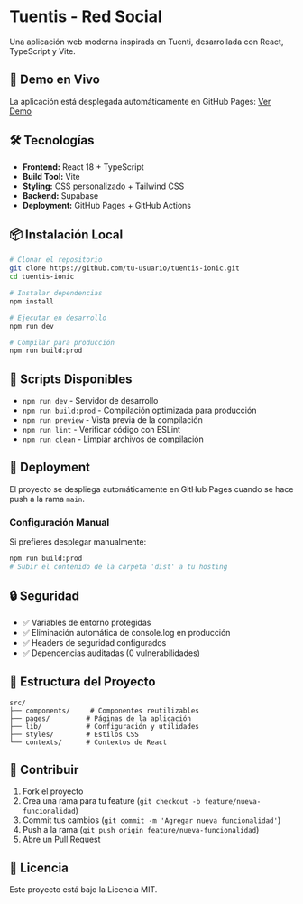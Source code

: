 # Tuentis - Red Social

Una aplicación web moderna inspirada en Tuenti, desarrollada con React, TypeScript y Vite.

## 🚀 Demo en Vivo

La aplicación está desplegada automáticamente en GitHub Pages: [Ver Demo](https://tu-usuario.github.io/tuentis-ionic/)

## 🛠️ Tecnologías

- **Frontend:** React 18 + TypeScript
- **Build Tool:** Vite
- **Styling:** CSS personalizado + Tailwind CSS
- **Backend:** Supabase
- **Deployment:** GitHub Pages + GitHub Actions

## 📦 Instalación Local

```bash
# Clonar el repositorio
git clone https://github.com/tu-usuario/tuentis-ionic.git
cd tuentis-ionic

# Instalar dependencias
npm install

# Ejecutar en desarrollo
npm run dev

# Compilar para producción
npm run build:prod
```

## 🔧 Scripts Disponibles

- `npm run dev` - Servidor de desarrollo
- `npm run build:prod` - Compilación optimizada para producción
- `npm run preview` - Vista previa de la compilación
- `npm run lint` - Verificar código con ESLint
- `npm run clean` - Limpiar archivos de compilación

## 🚀 Deployment

El proyecto se despliega automáticamente en GitHub Pages cuando se hace push a la rama `main`. 

### Configuración Manual

Si prefieres desplegar manualmente:

```bash
npm run build:prod
# Subir el contenido de la carpeta 'dist' a tu hosting
```

## 🔒 Seguridad

- ✅ Variables de entorno protegidas
- ✅ Eliminación automática de console.log en producción
- ✅ Headers de seguridad configurados
- ✅ Dependencias auditadas (0 vulnerabilidades)

## 📁 Estructura del Proyecto

```
src/
├── components/     # Componentes reutilizables
├── pages/         # Páginas de la aplicación
├── lib/           # Configuración y utilidades
├── styles/        # Estilos CSS
└── contexts/      # Contextos de React
```

## 🤝 Contribuir

1. Fork el proyecto
2. Crea una rama para tu feature (`git checkout -b feature/nueva-funcionalidad`)
3. Commit tus cambios (`git commit -m 'Agregar nueva funcionalidad'`)
4. Push a la rama (`git push origin feature/nueva-funcionalidad`)
5. Abre un Pull Request

## 📄 Licencia

Este proyecto está bajo la Licencia MIT.